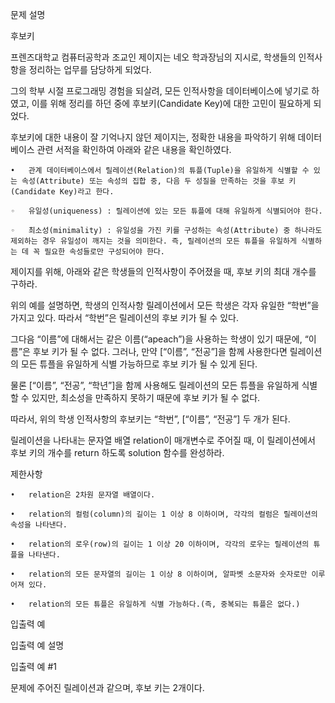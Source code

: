 문제 설명

후보키

프렌즈대학교 컴퓨터공학과 조교인 제이지는 네오 학과장님의 지시로, 학생들의 인적사항을 정리하는 업무를 담당하게 되었다.

그의 학부 시절 프로그래밍 경험을 되살려, 모든 인적사항을 데이터베이스에 넣기로 하였고, 이를 위해 정리를 하던 중에 후보키(Candidate Key)에 대한 고민이 필요하게 되었다.

후보키에 대한 내용이 잘 기억나지 않던 제이지는, 정확한 내용을 파악하기 위해 데이터베이스 관련 서적을 확인하여 아래와 같은 내용을 확인하였다.

	•	관계 데이터베이스에서 릴레이션(Relation)의 튜플(Tuple)을 유일하게 식별할 수 있는 속성(Attribute) 또는 속성의 집합 중, 다음 두 성질을 만족하는 것을 후보 키(Candidate Key)라고 한다.
	
	◦	유일성(uniqueness) : 릴레이션에 있는 모든 튜플에 대해 유일하게 식별되어야 한다.
	
	◦	최소성(minimality) : 유일성을 가진 키를 구성하는 속성(Attribute) 중 하나라도 제외하는 경우 유일성이 깨지는 것을 의미한다. 즉, 릴레이션의 모든 튜플을 유일하게 식별하는 데 꼭 필요한 속성들로만 구성되어야 한다.
	

제이지를 위해, 아래와 같은 학생들의 인적사항이 주어졌을 때, 후보 키의 최대 개수를 구하라.

위의 예를 설명하면, 학생의 인적사항 릴레이션에서 모든 학생은 각자 유일한 “학번”을 가지고 있다. 따라서 “학번”은 릴레이션의 후보 키가 될 수 있다.

그다음 “이름”에 대해서는 같은 이름(“apeach”)을 사용하는 학생이 있기 때문에, “이름”은 후보 키가 될 수 없다. 그러나, 만약 [“이름”, “전공”]을 함께 사용한다면 릴레이션의 모든 튜플을 유일하게 식별 가능하므로 후보 키가 될 수 있게 된다.

물론 [“이름”, “전공”, “학년”]을 함께 사용해도 릴레이션의 모든 튜플을 유일하게 식별할 수 있지만, 최소성을 만족하지 못하기 때문에 후보 키가 될 수 없다.

따라서, 위의 학생 인적사항의 후보키는 “학번”, [“이름”, “전공”] 두 개가 된다.

릴레이션을 나타내는 문자열 배열 relation이 매개변수로 주어질 때, 이 릴레이션에서 후보 키의 개수를 return 하도록 solution 함수를 완성하라.

제한사항

	•	relation은 2차원 문자열 배열이다.
	
	•	relation의 컬럼(column)의 길이는 1 이상 8 이하이며, 각각의 컬럼은 릴레이션의 속성을 나타낸다.
	
	•	relation의 로우(row)의 길이는 1 이상 20 이하이며, 각각의 로우는 릴레이션의 튜플을 나타낸다.
	
	•	relation의 모든 문자열의 길이는 1 이상 8 이하이며, 알파벳 소문자와 숫자로만 이루어져 있다.
	
	•	relation의 모든 튜플은 유일하게 식별 가능하다.(즉, 중복되는 튜플은 없다.)
	
입출력 예



입출력 예 설명

입출력 예 #1

문제에 주어진 릴레이션과 같으며, 후보 키는 2개이다.

